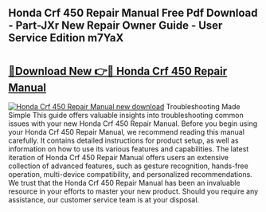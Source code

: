 ## Honda Crf 450 Repair Manual Free Pdf Download - Part-JXr New Repair Owner Guide - User Service Edition m7YaX

# <h2><a href="http://bc47077.oget.top/?id=Honda+Crf+450+Repair+Manual">🔗Download New 👉🔴 Honda Crf 450 Repair Manual</a></h2>

[![Honda Crf 450 Repair Manual new download](https://i.imgur.com/5g1atiW.png)](http://bc47077.oget.top/?id=Honda+Crf+450+Repair+Manual)
Troubleshooting Made Simple This guide offers valuable insights into troubleshooting common issues with your new Honda Crf 450 Repair Manual. Before you begin using your Honda Crf 450 Repair Manual, we recommend reading this manual carefully. It contains detailed instructions for product setup, as well as information on how to use its various features and capabilities. The latest iteration of Honda Crf 450 Repair Manual offers users an extensive collection of advanced features, such as gesture recognition, hands-free operation, multi-device compatibility, and personalized recommendations. We trust that the Honda Crf 450 Repair Manual has been an invaluable resource in your efforts to master your new product. Should you require any assistance, our customer service team is at your disposal.
